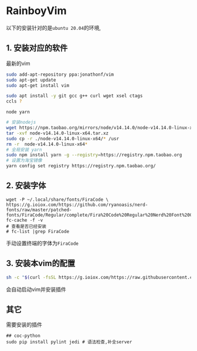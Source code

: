# RainboyVim

以下的安装针对的是`ubuntu 20.04`的环境,

## 1. 安装对应的软件

最新的vim

```bash
sudo add-apt-repository ppa:jonathonf/vim
sudo apt-get update
sudo apt-get install vim
```

```bash
sudo apt install -y git gcc g++ curl wget xsel ctags
ccls ?
```

`node yarn`

```bash
# 安装nodejs
wget https://npm.taobao.org/mirrors/node/v14.14.0/node-v14.14.0-linux-x64.tar.xz
tar -xvf node-v14.14.0-linux-x64.tar.xz
sudo cp -r ./node-v14.14.0-linux-x64/* /usr
rm -r  node-v14.14.0-linux-x64*
# 全局安装 yarn
sudo npm install yarn -g --registry=https://registry.npm.taobao.org
# 设置为淘宝镜像
yarn config set registry https://registry.npm.taobao.org/
```

## 2. 安装字体

```
wget -P ~/.local/share/fonts/FiraCode \
https://g.ioiox.com/https://github.com/ryanoasis/nerd-fonts/raw/master/patched-fonts/FiraCode/Regular/complete/Fira%20Code%20Regular%20Nerd%20Font%20Complete%20Mono%20Windows%20Compatible.ttf
fc-cache -f -v
# 查看是否已经安装
# fc-list |grep FiraCode
```

手动设置终端的字体为`FiraCode`


## 3. 安装本vim的配置

```bash
sh -c "$(curl -fsSL https://g.ioiox.com/https://raw.githubusercontent.com/Rainboylvx/RainboyVim/master/install.sh)"
```

会自动启动vim并安装插件

## 其它

需要安装的插件

```
## coc-python
sudo pip install pylint jedi # 语法检查,补全server
```
